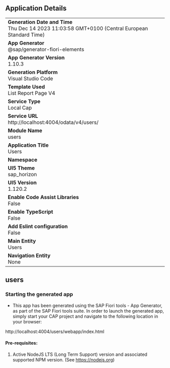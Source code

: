## Application Details
|               |
| ------------- |
|**Generation Date and Time**<br>Thu Dec 14 2023 11:03:58 GMT+0100 (Central European Standard Time)|
|**App Generator**<br>@sap/generator-fiori-elements|
|**App Generator Version**<br>1.10.3|
|**Generation Platform**<br>Visual Studio Code|
|**Template Used**<br>List Report Page V4|
|**Service Type**<br>Local Cap|
|**Service URL**<br>http://localhost:4004/odata/v4/users/
|**Module Name**<br>users|
|**Application Title**<br>Users|
|**Namespace**<br>|
|**UI5 Theme**<br>sap_horizon|
|**UI5 Version**<br>1.120.2|
|**Enable Code Assist Libraries**<br>False|
|**Enable TypeScript**<br>False|
|**Add Eslint configuration**<br>False|
|**Main Entity**<br>Users|
|**Navigation Entity**<br>None|

## users



### Starting the generated app

-   This app has been generated using the SAP Fiori tools - App Generator, as part of the SAP Fiori tools suite.  In order to launch the generated app, simply start your CAP project and navigate to the following location in your browser:

http://localhost:4004/users/webapp/index.html

#### Pre-requisites:

1. Active NodeJS LTS (Long Term Support) version and associated supported NPM version.  (See https://nodejs.org)


